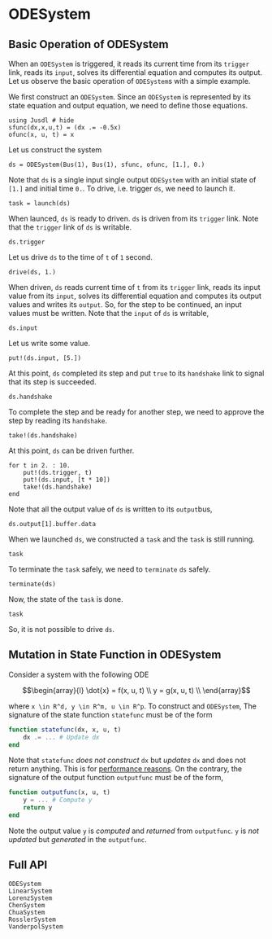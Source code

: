 # ODESystem

## Basic Operation of ODESystem 
When an `ODESystem` is triggered, it reads its current time from its `trigger` link, reads its `input`, solves its differential equation and computes its output. Let us observe the basic operation of `ODESystem`s with a simple example. 

We first construct an `ODESystem`. Since an `ODESystem` is represented by its state equation and output equation, we need to define those equations.
```@repl ode_ex 
using Jusdl # hide 
sfunc(dx,x,u,t) = (dx .= -0.5x)
ofunc(x, u, t) = x
```
Let us construct the system 
```@repl ode_ex 
ds = ODESystem(Bus(1), Bus(1), sfunc, ofunc, [1.], 0.)
```
Note that `ds` is a single input single output `ODESystem` with an initial state of `[1.]` and initial time `0.`. To drive, i.e. trigger `ds`, we need to launch it.
```@repl ode_ex
task = launch(ds)
```
When launced, `ds` is ready to driven. `ds` is driven from its `trigger` link. Note that the `trigger` link of `ds` is writable. 
```@repl ode_ex 
ds.trigger
```
Let us drive `ds` to the time of `t` of `1` second.
```@repl ode_ex 
drive(ds, 1.)
```
When driven, `ds` reads current time of `t` from its `trigger` link, reads its input value from its `input`, solves its differential equation and computes its output values and writes its `output`. So, for the step to be continued, an input values must be written. Note that the `input` of `ds` is writable,
```@repl ode_ex 
ds.input
```
Let us write some value. 
```@repl ode_ex 
put!(ds.input, [5.])
```
At this point, `ds` completed its step and put `true` to its `handshake` link to signal that its step is succeeded.
```@repl ode_ex 
ds.handshake
```
To complete the step and be ready for another step, we need to approve the step by reading its `handshake`. 
```@repl ode_ex 
take!(ds.handshake)
```
At this point, `ds` can be driven further. 
```@repl ode_ex 
for t in 2. : 10.
    put!(ds.trigger, t)
    put!(ds.input, [t * 10])
    take!(ds.handshake)
end
```
Note that all the output value of `ds` is written to its `output`bus,
```@repl ode_ex 
ds.output[1].buffer.data
```
When we launched `ds`, we constructed a `task` and the `task` is still running.
```@repl ode_ex 
task
```
To terminate the `task` safely, we need to `terminate` `ds` safely.
```@repl ode_ex
terminate(ds)
```
Now, the state of the `task` is done. 
```@repl ode_ex 
task
```
So, it is not possible to drive `ds`.

## Mutation in State Function in ODESystem 
Consider a system with the following ODE
```math 
\begin{array}{l}
    \dot{x} = f(x, u, t) \\
    y = g(x, u, t) \\
\end{array}
```
where ``x \in R^d, y \in R^m, u \in R^p``. To construct and `ODESystem`,  The signature of the state function `statefunc` must be of the form 
```julia 
function statefunc(dx, x, u, t)
    dx .= ... # Update dx
end
```
Note that `statefunc` *does not construct* `dx` but *updates* `dx` and does not return anything.  This is for [performance reasons](https://docs.juliadiffeq.org/latest/basics/faq/#faq_performance-1). On the contrary, the signature of the output function `outputfunc` must be of the form,
```julia 
function outputfunc(x, u, t)
    y = ... # Compute y
    return y
end
```
Note the output value `y` is *computed* and *returned* from `outputfunc`. `y` is *not updated* but *generated* in the `outputfunc`.

## Full API 
```@docs 
ODESystem 
LinearSystem 
LorenzSystem 
ChenSystem
ChuaSystem
RosslerSystem 
VanderpolSystem
```